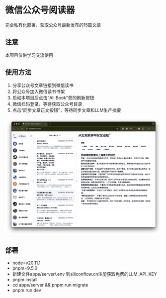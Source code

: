 # 微信公众号阅读器

完全私有化部署，获取公众号最新发布的15篇文章

## 注意

本项目仅供学习交流使用

## 使用方法

1. 分享公众号文章链接到微信读书
2. 将公众号加入微信读书书架
3. 启动本项目后点击“All Book”旁的刷新按钮
4. 微信扫码登录，等待获取公众号目录
5. 点击“同步文章正文按钮”，等待同步文章和LLM生产摘要

![主界面](https://raw.githubusercontent.com/madizm/another-wechat-reader/refs/heads/main/reader-img.png)

## 部署

- node=v20.11.1
- pnpm=9.5.0
- 新建文件apps/server/.env 到siliconflow.cn注册获取免费的LLM_API_KEY
- pnpm install
- cd apps/server && pnpm run migrate
- pnpm run dev
